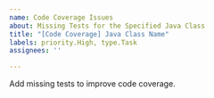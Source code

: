 ```yaml
---
name: Code Coverage Issues
about: Missing Tests for the Specified Java Class
title: "[Code Coverage] Java Class Name"
labels: priority.High, type.Task
assignees: ''

---
```


Add missing tests to improve code coverage.
